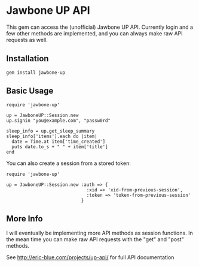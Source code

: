 Jawbone UP API
==============

This gem can access the (unofficial) Jawbone UP API. Currently login and a few
other methods are implemented, and you can always make raw API requests as well. 


Installation
------------

    gem install jawbone-up


Basic Usage
-----------

    require 'jawbone-up'
    
    up = JawboneUP::Session.new
    up.signin "you@example.com", "passw0rd"
    
    sleep_info = up.get_sleep_summary
    sleep_info['items'].each do |item|
      date = Time.at item['time_created']
      puts date.to_s + " " + item['title']
    end

You can also create a session from a stored token:

    require 'jawbone-up'
    
    up = JawboneUP::Session.new :auth => {
                                  :xid => 'xid-from-previous-session', 
                                  :token => 'token-from-previous-session'
                                }

More Info
---------

I will eventually be implementing more API methods as session functions. In the mean
time you can make raw API requests with the "get" and "post" methods.

See http://eric-blue.com/projects/up-api/ for full API documentation
